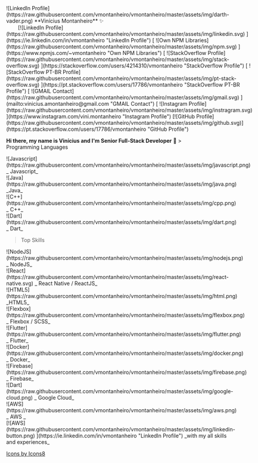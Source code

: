 <div style="display:flex;width: 100%;justify-content: flex-start;align-items: center;">![LinkedIn Profile](https://raw.githubusercontent.com/vmontanheiro/vmontanheiro/master/assets/img/darth-vader.png) **Vinícius Montanheiro** ✨</div>

<div style="display:flex;width: 100%;justify-content: flex-start;align-items: center;">        [![LinkedIn Profile](https://raw.githubusercontent.com/vmontanheiro/vmontanheiro/master/assets/img/linkedin.svg) ](https://ie.linkedin.com/in/vmontanheiro "LinkedIn Profile") [ ![Own NPM Libraries](https://raw.githubusercontent.com/vmontanheiro/vmontanheiro/master/assets/img/npm.svg) ](https://www.npmjs.com/~vmontanheiro "Own NPM Libraries") [ ![StackOverflow Profile](https://raw.githubusercontent.com/vmontanheiro/vmontanheiro/master/assets/img/stack-overflow.svg) ](https://stackoverflow.com/users/4214310/vmontanheiro "StackOverflow Profile") [ ![StackOverflow PT-BR Profile](https://raw.githubusercontent.com/vmontanheiro/vmontanheiro/master/assets/img/pt-stack-overflow.svg) ](https://pt.stackoverflow.com/users/17786/vmontanheiro "StackOverflow PT-BR Profile") [ ![GMAIL Contact](https://raw.githubusercontent.com/vmontanheiro/vmontanheiro/master/assets/img/gmail.svg) ](mailto:vinicius.amontanheiro@gmail.com "GMAIL Contact") [ ![Instagram Profile](https://raw.githubusercontent.com/vmontanheiro/vmontanheiro/master/assets/img/instragram.svg) ](https://www.instagram.com/vini.montanheiro "Instagram Profile") [![GitHub Profile](https://raw.githubusercontent.com/vmontanheiro/vmontanheiro/master/assets/img/github.svg)](https://pt.stackoverflow.com/users/17786/vmontanheiro "GitHub Profile") </div>

**Hi there, my name is Vinícius and I'm Senior Full-Stack Developer** 👋 > Programming Languages

<div style="display:flex;flex-direction: column;justify-content: center;align-items: flex-start;"><span style=" display:flex;justify-content: center;align-items: center;">![Javascript](https://raw.githubusercontent.com/vmontanheiro/vmontanheiro/master/assets/img/javascript.png) _ Javascript_ </span> <span style="display:flex;justify-content: center;align-items: center;"> ![Java](https://raw.githubusercontent.com/vmontanheiro/vmontanheiro/master/assets/img/java.png) _Java_ </span> <span style=" display:flex;justify-content:center;align-items: center;"> ![C++](https://raw.githubusercontent.com/vmontanheiro/vmontanheiro/master/assets/img/cpp.png) _ C++_ </span> <span style="display:flex;justify-content: center;align-items: center;">![Dart](https://raw.githubusercontent.com/vmontanheiro/vmontanheiro/master/assets/img/dart.png) _ Dart_</span> </div>

> Top Skills

<div style="display:flex;flex-direction: column;justify-content: center;align-items: flex-start;"><span style=" display:flex;justify-content: center;align-items: center;">![NodeJS](https://raw.githubusercontent.com/vmontanheiro/vmontanheiro/master/assets/img/nodejs.png) _ NodeJS_ </span> <span style=" display:flex;
  justify-content: center;
  align-items: center;"> ![React](https://raw.githubusercontent.com/vmontanheiro/vmontanheiro/master/assets/img/react-native.svg) _ React Native / ReactJS_ </span> <span style=" display:flex;
  justify-content: center;
  align-items: center;"> ![HTML5](https://raw.githubusercontent.com/vmontanheiro/vmontanheiro/master/assets/img/html.png) _HTML5_ </span> <span style=" display:flex;
  justify-content: center;
  align-items: center;"> ![Flexbox](https://raw.githubusercontent.com/vmontanheiro/vmontanheiro/master/assets/img/flexbox.png) _ Flexbox / SCSS_ </span> <span style=" display:flex;
  justify-content: center;
  align-items: center;"> ![Flutter](https://raw.githubusercontent.com/vmontanheiro/vmontanheiro/master/assets/img/flutter.png) _ Flutter_ </span> <span style=" display:flex;
  justify-content: center;
  align-items: center;"> ![Docker](https://raw.githubusercontent.com/vmontanheiro/vmontanheiro/master/assets/img/docker.png) _ Docker_ </span> <span style=" display:flex;
  justify-content: center;
  align-items: center;"> ![Firebase](https://raw.githubusercontent.com/vmontanheiro/vmontanheiro/master/assets/img/firebase.png) _ Firebase_ </span> <span style=" display:flex;
  justify-content: center;
  align-items: center;"> ![Dart](https://raw.githubusercontent.com/vmontanheiro/vmontanheiro/master/assets/img/google-cloud.png) _ Google Cloud_ </span> <span style=" display:flex;
  justify-content: center;
  align-items: center;">![AWS](https://raw.githubusercontent.com/vmontanheiro/vmontanheiro/master/assets/img/aws.png) _ AWS _</span> </div>

<div style="display:flex;width: 100%;justify-content: flex-start;align-items: center;">[![AWS](https://raw.githubusercontent.com/vmontanheiro/vmontanheiro/master/assets/img/linkedin-button.png) ](https://ie.linkedin.com/in/vmontanheiro "LinkedIn Profile") _with my all skills and experiences_ </div>

[Icons by Icons8](https://icons8.com/icon/15470/caixa-de-selecção-seleccionada-2)